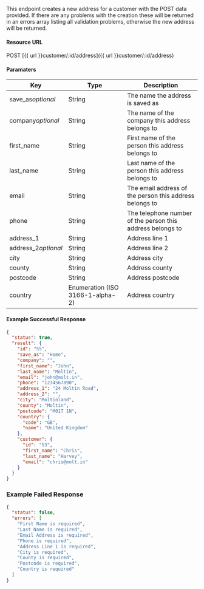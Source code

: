 <!--
@title Create new customer address
@author Moltin Ltd
@description Creates a new address for a specified customer

@sidebar 1
@family Address
@rate No
@auth Yes
@format JSON
@http POST
@version beta
-->

This endpoint creates a new address for a customer with the POST data provided. If there are any problems with the creation these will be returned in an errors array listing all validation problems, otherwise the new address will be returned.


#### Resource URL
POST [{{ url }}customer/:id/address]({{ url }}customer/:id/address)


#### Paramaters
Key | Type | Description
--- | ---- | -----------
save_as*optional* | String | The name the address is saved as
company*optional* | String | The name of the company this address belongs to
first_name | String | First name of the person this address belongs to
last_name | String | Last name of the person this address belongs to
email | String | The email address of the person this address belongs to
phone | String | The telephone number of the person this address belongs to
address_1 | String | Address line 1
address_2*optional* | String | Address line 2
city | String | Address city
county | String | Address county
postcode | String | Address postcode
country | Enumeration (ISO 3166-1-alpha-2) | Address country

<!--code-->
#### Example Successful Response
``` json
{
  "status": true,
  "result": {
    "id": "55",
    "save_as": "Home",
    "company": "",
    "first_name": "John",
    "last_name": "Moltin",
    "email": "john@molt.in",
    "phone": "1234567890",
    "address_1": "24 Moltin Road",
    "address_2": "",
    "city": "Moltinland",
    "county": "Moltin",
    "postcode": "M01T 1N",
    "country": {
      "code": "GB",
      "name": "United Kingdom"
    },
    "customer": {
      "id": "53",
      "first_name": "Chris",
      "last_name": "Harvey",
      "email": "chris@molt.in"
    }
  }
}
```


### Example Failed Response
``` json
{
  "status": false,
  "errors": [
    "First Name is required",
    "Last Name is required",
    "Email Address is required",
    "Phone is required",
    "Address Line 1 is required",
    "City is required",
    "County is required",
    "Postcode is required",
    "Country is required"
  ]
}
```
<!--/code-->